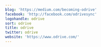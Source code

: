 ```yaml
---
blog: 'https://medium.com/becoming-odrive'
facebook: 'http://facebook.com/odrivesync'
logohandle: odrive
sort: odrive
title: odrive
twitter: odrive
website: 'https://www.odrive.com/'
---
```

